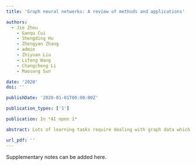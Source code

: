 ```yaml
---
title: 'Graph neural networks: A review of methods and applications'

authors:
  - Jie Zhou
	- Ganqu Cui
	- Shengding Hu
	- Zhengyan Zhang
	- admin
	- Zhiyuan Liu
	- Lifeng Wang
	- Changcheng Li
	- Maosong Sun

date: '2020'
doi: ''

publishDate: '2020-01-01T00:00:00Z'

publication_types: ['1']

publication: In *AI open 1*

abstract: Lots of learning tasks require dealing with graph data which contains rich relation information among elements. Modeling physics systems, learning molecular fingerprints, predicting protein interface, and classifying diseases demand a model to learn from graph inputs. In other domains such as learning from non-structural data like texts and images, reasoning on extracted structures (like the dependency trees of sentences and the scene graphs of images) is an important research topic which also needs graph reasoning models. Graph neural networks (GNNs) are neural models that capture the dependence of graphs via message passing between the nodes of graphs. In recent years, variants of GNNs such as graph convolutional network (GCN), graph attention network (GAT), graph recurrent network (GRN) have demonstrated ground-breaking performances on many deep learning tasks. In this survey, we …

url_pdf: ''
---
```


Supplementary notes can be added here.
